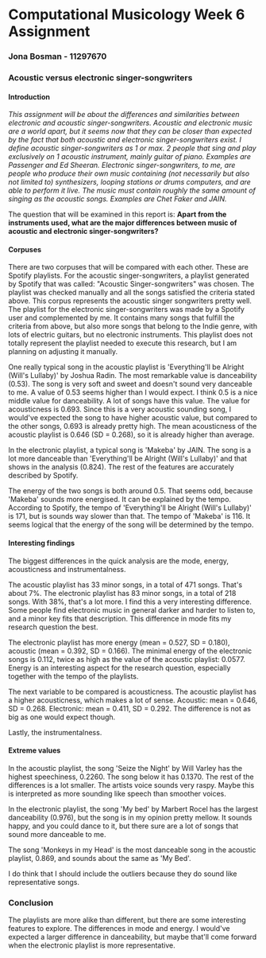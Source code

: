 # Computational Musicology Week 6 Assignment
### Jona Bosman - 11297670

### Acoustic versus electronic singer-songwriters
#### Introduction

*This assignment will be about the differences and similarities between electronic and acoustic singer-songwriters. Acoustic and electronic music are a world apart, but it seems now that they can be closer than expected by the fact that both acoustic and electronic singer-songwriters exist. I define acoustic singer-songwriters as 1 or max. 2 people that sing and play exclusively on 1 acoustic instrument, mainly guitar of piano. Examples are Passenger and Ed Sheeran. Electronic singer-songwriters, to me, are people who produce their own music containing (not necessarily but also not limited to) synthesizers, looping stations or drums computers, and are able to perform it live. The music must contain roughly the same amount of singing as the acoustic songs. Examples are Chet Faker and JAIN.* 

The question that will be examined in this report is: **Apart from the instruments used, what are the major differences between music of acoustic and electronic singer-songwriters?**

#### Corpuses
There are two corpuses that will be compared with each other. These are Spotify playlists. For the acoustic singer-songwriters, a playlist generated by Spotify that was called: "Acoustic Singer-songwriters" was chosen. The playlist was checked manually and all the songs satisfied the criteria stated above. This corpus represents the acoustic singer songwriters pretty well.
The playlist for the electronic singer-songwriters was made by a Spotify user and complemented by me.  It contains many songs that fulfill the criteria from above, but also more songs that belong to the Indie genre, with lots of electric guitars, but no electronic instruments. This playlist does not totally represent the playlist needed to execute this research, but I am planning on adjusting it manually.

One really typical song in the acoustic playlist is 'Everything'll be Alright (Will's Lullaby)' by Joshua Radin. The most remarkable value is danceability (0.53). The song is very soft and sweet and doesn't sound very danceable to me. A value of 0.53 seems higher than I would expect. I think 0.5 is a nice middle value for danceability. A lot of songs have this value. The value for acousticness is 0.693. Since this is a very acoustic sounding song, I would've expected the song to have higher acoustic value, but compared to the other songs, 0.693 is already pretty high. The mean acousticness of the acoustic playlist is 0.646 (SD = 0.268), so it is already higher than average.

In the electronic playlist, a typical song is 'Makeba' by JAIN. The song is a lot more danceable than 'Everything'll be Alright (Will's Lullaby)' and that shows in the analysis (0.824). The rest of the features are accurately described by Spotify. 

The energy of the two songs is both around 0.5. That seems odd, because 'Makeba' sounds more energised. It can be explained by the tempo. According to Spotify, the tempo of 'Everything'll be Alright (Will's Lullaby)' is 171, but is sounds way slower than that. The tempo of 'Makeba' is 116. It seems logical that the energy of the song will be determined by the tempo.

#### Interesting findings
The biggest differences in the quick analysis are the mode, energy, acousticness and instrumentalness.

The acoustic playlist has 33 minor songs, in a total of 471 songs. That's about 7%. The electronic playlist has 83 minor songs, in a total of 218 songs. With 38%, that's a lot more. I find this a very interesting difference. Some people find electronic music in general darker and harder to listen to, and a minor key fits that description. This difference in mode fits my research question the best.

The electronic playlist has more energy (mean =  0.527, SD = 0.180), acoustic (mean = 0.392, SD = 0.166). The minimal energy of the electronic songs is 0.112, twice as high as the value of the acoustic playlist: 0.0577. Energy is an interesting aspect for the research question, especially together with the tempo of the playlists.

The next variable to be compared is acousticness. The acoustic playlist has a higher acousticness, which makes a lot of sense. Acoustic: mean = 0.646, SD = 0.268. Electronic: mean = 0.411, SD = 0.292. The difference is not as big as one would expect though. 

Lastly, the instrumentalness.

#### Extreme values
In the acoustic playlist, the song 'Seize the Night' by Will Varley has the highest speechiness, 0.2260. The song below it has 0.1370. The rest of the differences is a lot smaller. The artists voice sounds very raspy. Maybe this is interpreted as more sounding like speech than smoother voices.

In the electronic playlist, the song 'My bed' by Marbert Rocel has the largest danceability (0.976), but the song is in my opinion pretty mellow. It sounds happy, and you could dance to it, but there sure are a lot of songs that sound more danceable to me. 

The song 'Monkeys in my Head' is the most danceable song in the acoustic playlist, 0.869, and sounds about the same as 'My Bed'. 

I do think that I should include the outliers because they do sound like representative songs. 

### Conclusion
The playlists are more alike than different, but there are some interesting features to explore. The differences in mode and energy. I would've expected a larger difference in danceability, but maybe that'll come forward when the electronic playlist is more representative.
